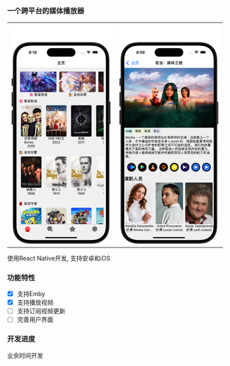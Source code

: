 ### 一个跨平台的媒体播放器

<table>
<tr>
   <td><img src="./doc/image/Screen-20240316@2x6.png" /></td>
   <td><img src="./doc/image/Screen-20240316@2x5.png" /></td>
</tr>
</table>

使用React Native开发, 支持安卓和iOS

### 功能特性

- [x] 支持Emby
- [x] 支持播放视频
- [ ] 支持订阅视频更新
- [ ] 完善用户界面

### 开发进度

业余时间开发
